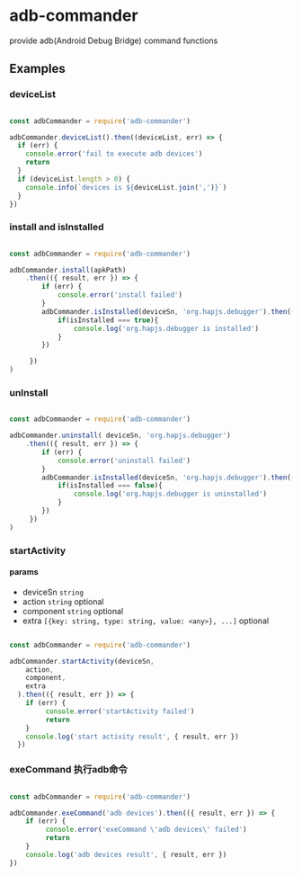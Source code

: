 # adb-commander

provide adb(Android Debug Bridge) command functions

## Examples

### deviceList

```javascript

const adbCommander = require('adb-commander')

adbCommander.deviceList().then((deviceList, err) => {
  if (err) {
    console.error('fail to execute adb devices')
    return
  }
  if (deviceList.length > 0) {
    console.info(`devices is ${deviceList.join(',')}`)
  }
})

```
### install and isInstalled

```javascript

const adbCommander = require('adb-commander')

adbCommander.install(apkPath)
    .then(({ result, err }) => {
        if (err) {
            console.error('install failed')
        }
        adbCommander.isInstalled(deviceSn, 'org.hapjs.debugger').then(({isInstalled, err }) => {
            if(isInstalled === true){
                console.log('org.hapjs.debugger is installed')
            }
        })

     })
)

```

### unInstall

```javascript

const adbCommander = require('adb-commander')

adbCommander.uninstall( deviceSn, 'org.hapjs.debugger')
    .then(({ result, err }) => {
        if (err) {
            console.error('uninstall failed')
        }
        adbCommander.isInstalled(deviceSn, 'org.hapjs.debugger').then(({isInstalled, err }) => {
            if(isInstalled === false){
                console.log('org.hapjs.debugger is uninstalled')
            }
        })
     })
)

```
### startActivity

#### params

- deviceSn `string`
- action `string` optional
- component `string` optional
- extra `[{key: string, type: string, value: <any>}, ...]` optional

```javascript

const adbCommander = require('adb-commander')

adbCommander.startActivity(deviceSn,
    action,
    component,
    extra
  ).then(({ result, err }) => {
    if (err) {
         console.error('startActivity failed')
         return
    }
    console.log('start activity result', { result, err })
  })

```

### exeCommand  执行adb命令


```javascript

const adbCommander = require('adb-commander')

adbCommander.exeCommand('adb devices').then(({ result, err }) => {
    if (err) {
         console.error('exeCommand \'adb devices\' failed')
         return
    }
    console.log('adb devices result', { result, err })
})

```
